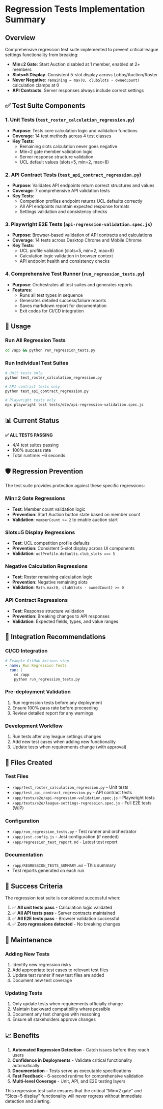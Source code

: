 # Regression Tests Implementation Summary

## Overview
Comprehensive regression test suite implemented to prevent critical league settings functionality from breaking:

- **Min=2 Gate**: Start Auction disabled at 1 member, enabled at 2+ members  
- **Slots=5 Display**: Consistent 5-slot display across Lobby/Auction/Roster
- **Never Negative**: `remaining = max(0, clubSlots - ownedCount)` calculation clamps at 0
- **API Contracts**: Server responses always include correct settings

## ✅ Test Suite Components

### 1. Unit Tests (`test_roster_calculation_regression.py`)
- **Purpose**: Tests core calculation logic and validation functions
- **Coverage**: 14 test methods across 4 test classes
- **Key Tests**:
  - Remaining slots calculation never goes negative
  - Min=2 gate member validation logic  
  - Server response structure validation
  - UCL default values (slots=5, min=2, max=8)

### 2. API Contract Tests (`test_api_contract_regression.py`)
- **Purpose**: Validates API endpoints return correct structures and values
- **Coverage**: 7 comprehensive API validation tests
- **Key Tests**:
  - Competition profiles endpoint returns UCL defaults correctly
  - All API endpoints maintain expected response formats
  - Settings validation and consistency checks

### 3. Playwright E2E Tests (`api-regression-validation.spec.js`)
- **Purpose**: Browser-based validation of API contracts and calculations
- **Coverage**: 14 tests across Desktop Chrome and Mobile Chrome
- **Key Tests**:
  - UCL profile validation (slots=5, min=2, max=8)
  - Calculation logic validation in browser context
  - API endpoint health and consistency checks

### 4. Comprehensive Test Runner (`run_regression_tests.py`)
- **Purpose**: Orchestrates all test suites and generates reports
- **Features**:
  - Runs all test types in sequence
  - Generates detailed success/failure reports
  - Saves markdown report for documentation
  - Exit codes for CI/CD integration

## 🚀 Usage

### Run All Regression Tests
```bash
cd /app && python run_regression_tests.py
```

### Run Individual Test Suites
```bash
# Unit tests only
python test_roster_calculation_regression.py

# API contract tests only  
python test_api_contract_regression.py

# Playwright tests only
npx playwright test tests/e2e/api-regression-validation.spec.js
```

## 📊 Current Status

**✅ ALL TESTS PASSING**
- 4/4 test suites passing
- 100% success rate
- Total runtime: ~6 seconds

## 🛡️ Regression Prevention

The test suite provides protection against these specific regressions:

### Min=2 Gate Regressions
- **Test**: Member count validation logic
- **Prevention**: Start Auction button state based on member count
- **Validation**: `memberCount >= 2` to enable auction start

### Slots=5 Display Regressions  
- **Test**: UCL competition profile defaults
- **Prevention**: Consistent 5-slot display across UI components
- **Validation**: `uclProfile.defaults.club_slots === 5`

### Negative Calculation Regressions
- **Test**: Roster remaining calculation logic
- **Prevention**: Negative remaining slots
- **Validation**: `Math.max(0, clubSlots - ownedCount) >= 0`

### API Contract Regressions
- **Test**: Response structure validation
- **Prevention**: Breaking changes to API responses
- **Validation**: Expected fields, types, and value ranges

## 🔄 Integration Recommendations

### CI/CD Integration
```yaml
# Example GitHub Actions step
- name: Run Regression Tests
  run: |
    cd /app
    python run_regression_tests.py
```

### Pre-deployment Validation
1. Run regression tests before any deployment
2. Ensure 100% pass rate before proceeding
3. Review detailed report for any warnings

### Development Workflow
1. Run tests after any league settings changes
2. Add new test cases when adding new functionality
3. Update tests when requirements change (with approval)

## 📁 Files Created

### Test Files
- `/app/test_roster_calculation_regression.py` - Unit tests
- `/app/test_api_contract_regression.py` - API contract tests
- `/app/tests/e2e/api-regression-validation.spec.js` - Playwright tests
- `/app/tests/e2e/league-settings-regression.spec.js` - Full E2E tests (WIP)

### Configuration
- `/app/run_regression_tests.py` - Test runner and orchestrator
- `/app/jest.config.js` - Jest configuration (if needed)
- `/app/regression_test_report.md` - Latest test report

### Documentation
- `/app/REGRESSION_TESTS_SUMMARY.md` - This summary
- Test reports generated on each run

## 🎯 Success Criteria

The regression test suite is considered successful when:

1. ✅ **All unit tests pass** - Calculation logic validated
2. ✅ **All API tests pass** - Server contracts maintained  
3. ✅ **All E2E tests pass** - Browser validation successful
4. ✅ **Zero regressions detected** - No breaking changes

## 🔧 Maintenance

### Adding New Tests
1. Identify new regression risks
2. Add appropriate test cases to relevant test files
3. Update test runner if new test files are added
4. Document new test coverage

### Updating Tests  
1. Only update tests when requirements officially change
2. Maintain backward compatibility where possible
3. Document any test changes with reasoning
4. Ensure all stakeholders approve changes

## 📈 Benefits

1. **Automated Regression Detection** - Catch issues before they reach users
2. **Confidence in Deployments** - Validate critical functionality automatically  
3. **Documentation** - Tests serve as executable specifications
4. **Fast Feedback** - 6-second runtime for comprehensive validation
5. **Multi-level Coverage** - Unit, API, and E2E testing layers

This regression test suite ensures that the critical "Min=2 gate" and "Slots=5 display" functionality will never regress without immediate detection and alerting.